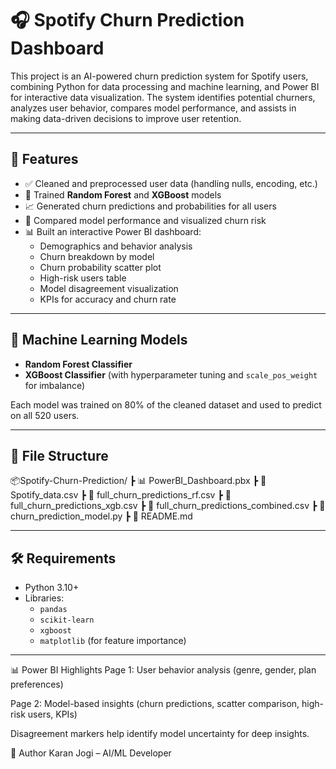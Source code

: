 # 🎧 Spotify Churn Prediction Dashboard

This project is an AI-powered churn prediction system for Spotify users, combining Python for data processing and machine learning, and Power BI for interactive data visualization. The system identifies potential churners, analyzes user behavior, compares model performance, and assists in making data-driven decisions to improve user retention.

---

## 🚀 Features

- ✅ Cleaned and preprocessed user data (handling nulls, encoding, etc.)
- 🌲 Trained **Random Forest** and **XGBoost** models
- 📈 Generated churn predictions and probabilities for all users
- 🧠 Compared model performance and visualized churn risk
- 📊 Built an interactive Power BI dashboard:
  - Demographics and behavior analysis
  - Churn breakdown by model
  - Churn probability scatter plot
  - High-risk users table
  - Model disagreement visualization
  - KPIs for accuracy and churn rate

---

## 🧠 Machine Learning Models

- **Random Forest Classifier**  
- **XGBoost Classifier** (with hyperparameter tuning and `scale_pos_weight` for imbalance)

Each model was trained on 80% of the cleaned dataset and used to predict on all 520 users.

---

## 📁 File Structure

📦Spotify-Churn-Prediction/
┣ 📊 PowerBI_Dashboard.pbx
┣ 📄 Spotify_data.csv
┣ 📄 full_churn_predictions_rf.csv
┣ 📄 full_churn_predictions_xgb.csv
┣ 📄 full_churn_predictions_combined.csv
┣ 🧠 churn_prediction_model.py
┣ 📄 README.md

---

## 🛠️ Requirements

- Python 3.10+
- Libraries:
  - `pandas`
  - `scikit-learn`
  - `xgboost`
  - `matplotlib` (for feature importance)

---

📊 Power BI Highlights
Page 1: User behavior analysis (genre, gender, plan preferences)

Page 2: Model-based insights (churn predictions, scatter comparison, high-risk users, KPIs)

Disagreement markers help identify model uncertainty for deep insights.

👤 Author
Karan Jogi – AI/ML Developer
